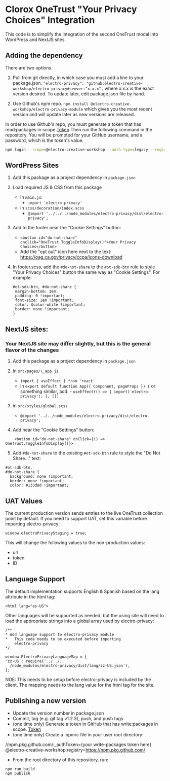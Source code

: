 # Clorox OneTrust "Your Privacy Choices" Integration

This code is to simplify the integration of the second OneTrust modal into WordPress and NextJS sites.

## Adding the dependency

There are two options.

1. Pull from git directly, in which case you must add a line to your package.json.
`"electro-privacy": "github:electro-creative-workshop/electro-privacy#semver:^x.x.x",`
where x.x.x is the exact version desired. To update later, edit package.json file by hand.

2. Use Github's npm repo.
`npm install @electro-creative-workshop/electro-privacy-module`
which gives you the most recent version and will update later as new versions
are released.

In order to use Github's repo, you must generate a token that has read:packages in scope
[Token](https://github.com/settings/tokens/new)
Then run the following command in the repository. You will be prompted for your
GitHub username, and a password, which is the token's value.

```bash
npm login --scope=@electro-creative-workshop --auth-type=legacy --registry=https://npm.pkg.github.com
```


## WordPress Sites

1. Add this package as a project dependency in `package.json`

2. Load required JS & CSS from this package

    - in `main.js`:
        - `import 'electro-privacy'`
    - in `scss/decoration/index.scss`
        - `@import '../../../node_modules/electro-privacy/dist/electro-privacy';`

3. Add to the footer near the "Cookie Settings" button:

    - `<button id="do-not-share" onclick="OneTrust.ToggleInfoDisplay()">Your Privacy Choices</button>`
    - Add the "opt out" icon here next to the text: https://oag.ca.gov/privacy/ccpa/icons-download

4. In footer.scss, add the `#do-not-share` to the `#ot-sdk-btn` rule to style "Your Privacy Choices" button the same way as "Cookie Settings". For example:

    ```
    #ot-sdk-btn, #do-not-share {
     margin-bottom: 1em;
     padding: 0 !important;
     font-size: 1em !important;
     color: $color-white !important;
     border: none !important;
    }
    ```

## NextJS sites:

### Your NextJS site may differ slightly, but this is the general flavor of the changes

1. Add this package as a project dependency in `package.json`

2. in `src/pages/\_app.js`

    - `import { useEffect } from 'react'`
    - in `export default function App({ Component, pageProps }) {` or something similar, add: - `useEffect(() => { import('electro-privacy'); }, [])`

3. in `src/styles/global.scss`

    - `@import '../../node_modules/electro-privacy/dist/electro-privacy';`

4. Add near the "Cookie Settings" button:

```
    <button id="do-not-share" onClick={() => OneTrust.ToggleInfoDisplay()}>
```

5. Add `#do-not-share` to the existing `#ot-sdk-btn` rule to style the "Do Not Share..." text:

```
#ot-sdk-btn,
#do-not-share {
  background: none !important;
  border: none !important;
  color: #133d8d !important;
```

## UAT Values

The current production version sends entries to the live OneTrust collection point by default. If you need to support UAT, set this variable before importing electro-privacy:

`window.electroPrivacyStaging = true;`

This will change the following values to the non-production values:

-   url
-   token
-   ID


## Language Support

The default implementation supports English & Spanish based on the lang attribute in the html tag:

    <html lang="es-US">

Other languages will be supported as needed, but the using site will need to load the appropriate strings into a global array used by electro-privacy:

    /**
    * Add language support to electro-privacy module
    *   This code needs to be executed before importing
        electro-privacy
    */

    window.ElectroPrivacyLanguageMap = {
    'zz-US': require('../../..
      /node_modules/electro-privacy/dist/lang/zz-US.json'),
    };

NOE: This needs to be setup before electro-privacy is included by the client. The mapping needs to the lang value for the html tag for the site.

## Publishing a new version

- Update the version number in package.json
- Commit, tag (e.g. git tag v1.2.3), push, and push tags
- (one time only) Generate a token in GitHub that has write:packages in scope. [Token](https://github.com/settings/tokens/new)
- (one time only) Create a .npmrc file in your user root directory:

//npm.pkg.github.com/:\_authToken={your write-packages token here}
@electro-creative-workshop:registry=https://npm.pkg.github.com/

- From the root directory of this repository, run:

```bash
npm run build
npm publish
```
